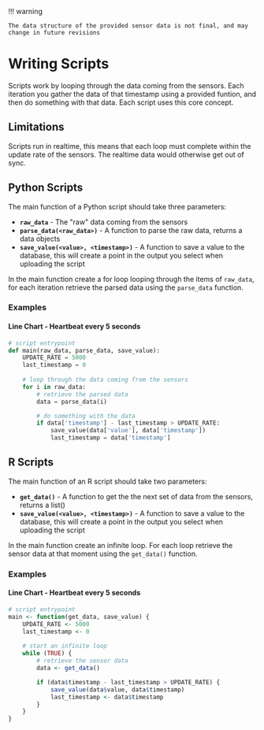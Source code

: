 
!!! warning

    The data structure of the provided sensor data is not final, and may change in future revisions


# Writing Scripts
Scripts work by looping through the data coming from the sensors. Each iteration you gather the data of that timestamp using a provided funtion, and then do something with that data. Each script uses this core concept.

## Limitations
Scripts run in realtime, this means that each loop must complete within the update rate of the sensors. The realtime data would otherwise get out of sync.

## Python Scripts
The main function of a Python script should take three parameters:

- **`raw_data`** - The "raw" data coming from the sensors
- **`parse_data(<raw_data>)`** - A function to parse the raw data, returns a data objects
- **`save_value(<value>, <timestamp>)`** - A function to save a value to the database, this will create a point in the output you select when uploading the script

In the main function create a for loop looping through the items of `raw_data`, for each iteration retrieve the parsed data using the `parse_data` function.

### Examples
#### Line Chart - Heartbeat every 5 seconds
```python
# script entrypoint
def main(raw_data, parse_data, save_value):
    UPDATE_RATE = 5000
    last_timestamp = 0
    
    # loop through the data coming from the sensors
    for i in raw_data:
        # retrieve the parsed data
        data = parse_data(i)

        # do something with the data
        if data['timestamp'] - last_timestamp > UPDATE_RATE:
            save_value(data['value'], data['timestamp'])
            last_timestamp = data['timestamp']
```

## R Scripts
The main function of an R script should take two parameters:

- **`get_data()`** - A function to get the the next set of data from the sensors, returns a list()
- **`save_value(<value>, <timestamp>)`** - A function to save a value to the database, this will create a point in the output you select when uploading the script

In the main function create an infinite loop. For each loop retrieve the sensor data at that moment using the `get_data()` function.

### Examples
#### Line Chart - Heartbeat every 5 seconds
```r
# script entrypoint
main <- function(get_data, save_value) {
    UPDATE_RATE <- 5000
    last_timestamp <- 0
    
    # start an infinite loop
    while (TRUE) {
        # retrieve the sensor data
        data <- get_data()

        if (data$timestamp - last_timestamp > UPDATE_RATE) {
            save_value(data$value, data$timestamp)
            last_timestamp <- data$timestamp
        }
    }
}
```
